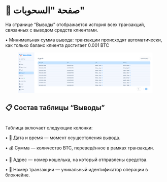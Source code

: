 # 💸 صفحة "السحوبات"

На странице “Выводы” отображается история всех транзакций, связанных с выводом средств клиентами.

• Минимальная сумма вывода: транзакции происходят автоматически, как только баланс клиента достигает 0.001 BTC

<figure><img src="../../.gitbook/assets/image (30).png" alt=""><figcaption></figcaption></figure>

## 📋 Состав таблицы “Выводы”

\
Таблица включает следующие колонки:

• 📅 Дата и время — момент осуществления вывода.

• 💰 Сумма — количество BTC, переведённое в рамках транзакции.

• 🏦 Адрес — номер кошелька, на который отправлены средства.

• 🔗 Номер транзакции — уникальный идентификатор операции в блокчейне.
